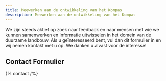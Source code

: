 ```yaml
---
title: Meewerken aan de ontwikkeling van het Kompas
description: Meewerken aan de ontwikkeling van het Kompas
---
```


We zijn steeds aktief op zoek naar feedback en naar mensen met wie we kunnen samenwerken en informatie uitwisselen in het domein van de duurzame landbouw. Als u geïnteresseerd bent, vul dan dit formulier in en wij nemen kontakt met u op. We danken u alvast voor de interesse!

## Contact Formulier

{% contact /%}
